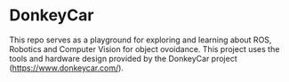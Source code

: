 # DonkeyCar

This repo serves as a playground for exploring and learning about ROS, Robotics and Computer Vision for object ovoidance.
This project uses the tools and hardware design provided by the DonkeyCar project (https://www.donkeycar.com/). 

